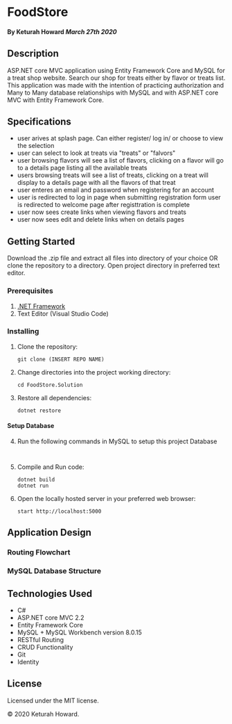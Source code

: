 # FoodStore
#### By Keturah Howard _March 27th 2020_ 

## Description

ASP.NET core MVC application using Entity Framework Core and MySQL for a treat shop website. Search our shop for treats either by flavor or treats list. This application was made with the intention of practicing authorization and Many to Many database relationships with MySQL and with ASP.NET core MVC with Entity Framework Core.

## Specifications

* user arives at splash page.  Can either register/ log in/ or choose to view the selection
* user can select to look at treats via "treats" or "falvors"
* user browsing flavors will see a list of flavors, clicking on a flavor will go to a details page listing all the available treats 
* users browsing treats will see a list of treats, clicking on a treat will display to a details page with all the flavors of that treat
* user enteres an email and password when registering for an account
* user is redirected to log in page when submitting registration form
user is redirected to welcome page after registtration is complete
* user now sees create links when viewing flavors and treats
* user now sees edit and delete links when on details pages


## Getting Started

Download the .zip file and extract all files into directory of your choice OR clone the repository to a directory. Open project directory in preferred text editor.

### Prerequisites

1. [.NET Framework](https://dotnet.microsoft.com/download/thank-you/dotnet-sdk-2.2.106-macos-x64-installer) 
2. Text Editor (Visual Studio Code)

### Installing

1. Clone the repository:
    ```
    git clone (INSERT REPO NAME)
    ```
2. Change directories into the project working directory:
    ```
    cd FoodStore.Solution
    ```
3. Restore all dependencies:
    ```
    dotnet restore
    ```

 #### Setup Database

4. Run the following commands in MySQL to setup this project Database
    ```
    

    ```
5. Compile and Run code:
    ```
    dotnet build
    dotnet run
    ```
6. Open the locally hosted server in your preferred web browser:
    ```
    start http://localhost:5000
    ```

## Application Design

### Routing Flowchart



### MySQL Database Structure



## Technologies Used

* C#
* ASP.NET core MVC 2.2
* Entity Framework Core
* MySQL + MySQL Workbench version 8.0.15
* RESTful Routing
* CRUD Functionality
* Git
* Identity

## License

Licensed under the MIT license.

&copy; 2020 Keturah Howard.